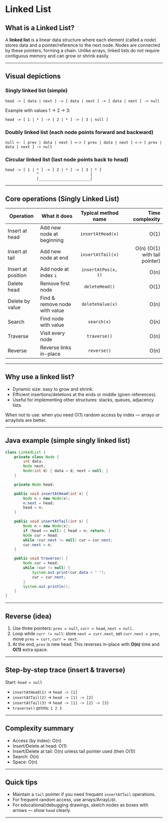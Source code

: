 # Linked List

## What is a Linked List?

A **linked list** is a linear data structure where each element (called a *node*) stores data and a pointer/reference to the next node. Nodes are connected by these pointers, forming a chain. Unlike arrays, linked lists do not require contiguous memory and can grow or shrink easily.

---

## Visual depictions

### Singly linked list (simple)

```
head -> [ data | next ] -> [ data | next ] -> [ data | next ] -> null
```

Example with values 1 → 2 → 3:

```
head -> [ 1 | * ] -> [ 2 | * ] -> [ 3 | null ]
```

### Doubly linked list (each node points forward and backward)

```
null <- [ prev | data | next ] <-> [ prev | data | next ] <-> [ prev | data | next ] -> null
```

### Circular linked list (last node points back to head)

```
head -> [ 1 | * ] -> [ 2 | * ] -> [ 3 | * ]
              ^                       |
              |_______________________|
```

---

## Core operations (Singly Linked List)

| Operation          | What it does                  | Typical method name |               Time complexity |
| ------------------ | ----------------------------- | :-----------------: | ----------------------------: |
| Insert at head     | Add new node at beginning     |  `insertAtHead(x)`  |                          O(1) |
| Insert at tail     | Add new node at end           |  `insertAtTail(x)`  | O(n) (O(1) with tail pointer) |
| Insert at position | Add node at index `i`         | `insertAtPos(x, i)` |                          O(n) |
| Delete head        | Remove first node             |    `deleteHead()`   |                          O(1) |
| Delete by value    | Find & remove node with value |   `deleteValue(x)`  |                          O(n) |
| Search             | Find node with value          |     `search(x)`     |                          O(n) |
| Traverse           | Visit every node              |     `traverse()`    |                          O(n) |
| Reverse            | Reverse links in-place        |     `reverse()`     |                          O(n) |

---

## Why use a linked list?

* Dynamic size: easy to grow and shrink.
* Efficient insertions/deletions at the ends or middle (given references).
* Useful for implementing other structures: stacks, queues, adjacency lists.

When not to use: when you need O(1) random access by index — arrays or arraylists are better.

---

## Java example (simple singly linked list)

```java
class LinkedList {
    private class Node {
        int data;
        Node next;
        Node(int d) { data = d; next = null; }
    }

    private Node head;

    public void insertAtHead(int x) {
        Node n = new Node(x);
        n.next = head;
        head = n;
    }

    public void insertAtTail(int x) {
        Node n = new Node(x);
        if (head == null) { head = n; return; }
        Node cur = head;
        while (cur.next != null) cur = cur.next;
        cur.next = n;
    }

    public void traverse() {
        Node cur = head;
        while (cur != null) {
            System.out.print(cur.data + " ");
            cur = cur.next;
        }
        System.out.println();
    }
}
```

---

## Reverse (idea)

1. Use three pointers: `prev = null`, `curr = head`, `next = null`.
2. Loop while `curr != null`: store `next = curr.next`, set `curr.next = prev`, move `prev = curr`, `curr = next`.
3. At the end, `prev` is new head. This reverses in-place with **O(n)** time and **O(1)** extra space.

---

## Step-by-step trace (insert & traverse)

Start: `head = null`

* `insertAtHead(1)` → `head -> [1]`
* `insertAtTail(2)` → `head -> [1] -> [2]`
* `insertAtTail(3)` → `head -> [1] -> [2] -> [3]`
* `traverse()` prints: `1 2 3`

---

## Complexity summary

* Access (by index): O(n)
* Insert/Delete at head: O(1)
* Insert/Delete at tail: O(n) unless tail pointer used (then O(1))
* Search: O(n)
* Space: O(n)

---

## Quick tips

* Maintain a `tail` pointer if you need frequent `insertAtTail` operations.
* For frequent random access, use arrays/ArrayList.
* For educational/debugging drawings, sketch nodes as boxes with arrows — show `head` clearly.

---

